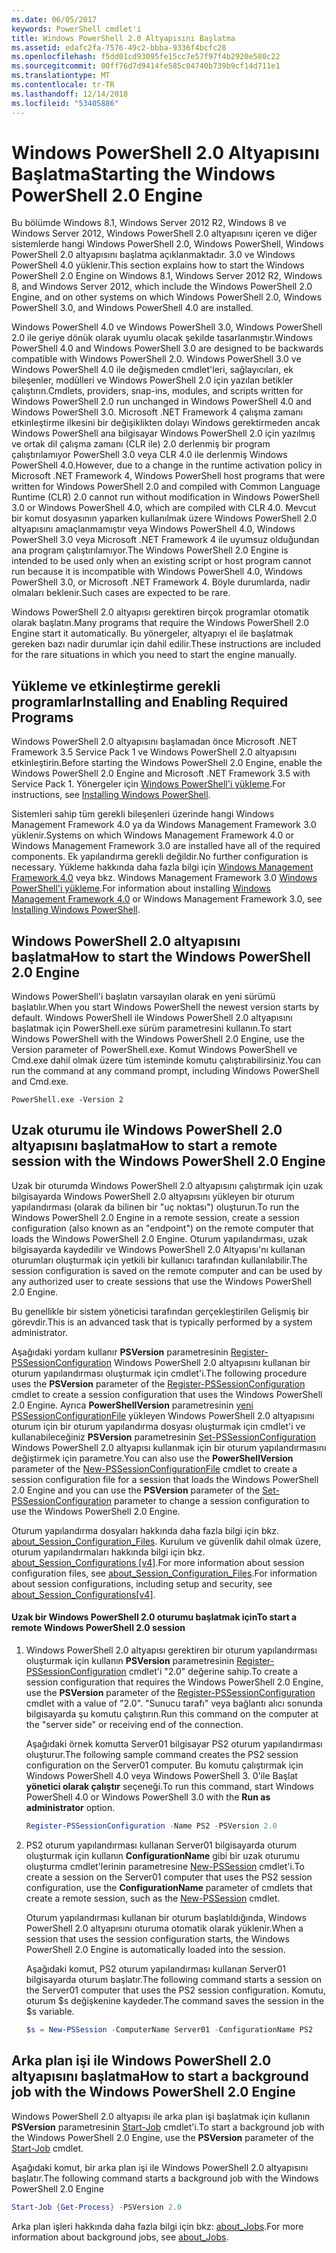 ```yaml
---
ms.date: 06/05/2017
keywords: PowerShell cmdlet'i
title: Windows PowerShell 2.0 Altyapısını Başlatma
ms.assetid: edafc2fa-7576-49c2-bbba-9336f4bcfc28
ms.openlocfilehash: f5dd01cd93095fe15cc7e57f97f4b2920e580c22
ms.sourcegitcommit: 00ff76d7d9414fe585c04740b739b9cf14d711e1
ms.translationtype: MT
ms.contentlocale: tr-TR
ms.lasthandoff: 12/14/2018
ms.locfileid: "53405886"
---
```

# <a name="starting-the-windows-powershell-20-engine"></a><span data-ttu-id="2ec5f-103">Windows PowerShell 2.0 Altyapısını Başlatma</span><span class="sxs-lookup"><span data-stu-id="2ec5f-103">Starting the Windows PowerShell 2.0 Engine</span></span>

<span data-ttu-id="2ec5f-104">Bu bölümde Windows 8.1, Windows Server 2012 R2, Windows 8 ve Windows Server 2012, Windows PowerShell 2.0 altyapısını içeren ve diğer sistemlerde hangi Windows PowerShell 2.0, Windows PowerShell, Windows PowerShell 2.0 altyapısını başlatma açıklanmaktadır. 3.0 ve Windows PowerShell 4.0 yüklenir.</span><span class="sxs-lookup"><span data-stu-id="2ec5f-104">This section explains how to start the Windows PowerShell 2.0 Engine on Windows 8.1, Windows Server 2012 R2, Windows 8, and Windows Server 2012, which include the Windows PowerShell 2.0 Engine, and on other systems on which Windows PowerShell 2.0, Windows PowerShell 3.0, and Windows PowerShell 4.0 are installed.</span></span>

<span data-ttu-id="2ec5f-105">Windows PowerShell 4.0 ve Windows PowerShell 3.0, Windows PowerShell 2.0 ile geriye dönük olarak uyumlu olacak şekilde tasarlanmıştır.</span><span class="sxs-lookup"><span data-stu-id="2ec5f-105">Windows PowerShell 4.0 and Windows PowerShell 3.0 are designed to be backwards compatible with Windows PowerShell 2.0.</span></span> <span data-ttu-id="2ec5f-106">Windows PowerShell 3.0 ve Windows PowerShell 4.0 ile değişmeden cmdlet'leri, sağlayıcıları, ek bileşenler, modülleri ve Windows PowerShell 2.0 için yazılan betikler çalıştırın.</span><span class="sxs-lookup"><span data-stu-id="2ec5f-106">Cmdlets, providers, snap-ins, modules, and scripts written for Windows PowerShell 2.0 run unchanged in Windows PowerShell 4.0 and Windows PowerShell 3.0.</span></span> <span data-ttu-id="2ec5f-107">Microsoft .NET Framework 4 çalışma zamanı etkinleştirme ilkesini bir değişiklikten dolayı Windows gerektirmeden ancak Windows PowerShell ana bilgisayar Windows PowerShell 2.0 için yazılmış ve ortak dil çalışma zamanı (CLR ile) 2.0 derlenmiş bir program çalıştırılamıyor PowerShell 3.0 veya CLR 4.0 ile derlenmiş Windows PowerShell 4.0.</span><span class="sxs-lookup"><span data-stu-id="2ec5f-107">However, due to a change in the runtime activation policy in Microsoft .NET Framework 4, Windows PowerShell host programs that were written for Windows PowerShell 2.0 and compiled with Common Language Runtime (CLR) 2.0 cannot run without modification in Windows PowerShell 3.0 or Windows PowerShell 4.0, which are compiled with CLR 4.0.</span></span> <span data-ttu-id="2ec5f-108">Mevcut bir komut dosyasının yaparken kullanılmak üzere Windows PowerShell 2.0 altyapısını amaçlanmamıştır veya Windows PowerShell 4.0, Windows PowerShell 3.0 veya Microsoft .NET Framework 4 ile uyumsuz olduğundan ana program çalıştırılamıyor.</span><span class="sxs-lookup"><span data-stu-id="2ec5f-108">The Windows PowerShell 2.0 Engine is intended to be used only when an existing script or host program cannot run because it is incompatible with Windows PowerShell 4.0, Windows PowerShell 3.0, or Microsoft .NET Framework 4.</span></span> <span data-ttu-id="2ec5f-109">Böyle durumlarda, nadir olmaları beklenir.</span><span class="sxs-lookup"><span data-stu-id="2ec5f-109">Such cases are expected to be rare.</span></span>

<span data-ttu-id="2ec5f-110">Windows PowerShell 2.0 altyapısı gerektiren birçok programlar otomatik olarak başlatın.</span><span class="sxs-lookup"><span data-stu-id="2ec5f-110">Many programs that require the Windows PowerShell 2.0 Engine start it automatically.</span></span> <span data-ttu-id="2ec5f-111">Bu yönergeler, altyapıyı el ile başlatmak gereken bazı nadir durumlar için dahil edilir.</span><span class="sxs-lookup"><span data-stu-id="2ec5f-111">These instructions are included for the rare situations in which you need to start the engine manually.</span></span>

## <a name="installing-and-enabling-required-programs"></a><span data-ttu-id="2ec5f-112">Yükleme ve etkinleştirme gerekli programlar</span><span class="sxs-lookup"><span data-stu-id="2ec5f-112">Installing and Enabling Required Programs</span></span>

<span data-ttu-id="2ec5f-113">Windows PowerShell 2.0 altyapısını başlamadan önce Microsoft .NET Framework 3.5 Service Pack 1 ve Windows PowerShell 2.0 altyapısını etkinleştirin.</span><span class="sxs-lookup"><span data-stu-id="2ec5f-113">Before starting the Windows PowerShell 2.0 Engine, enable the Windows PowerShell 2.0 Engine and Microsoft .NET Framework 3.5 with Service Pack 1.</span></span> <span data-ttu-id="2ec5f-114">Yönergeler için [Windows PowerShell'i yükleme](../install/Installing-Windows-PowerShell.md).</span><span class="sxs-lookup"><span data-stu-id="2ec5f-114">For instructions, see [Installing Windows PowerShell](../install/Installing-Windows-PowerShell.md).</span></span>

<span data-ttu-id="2ec5f-115">Sistemleri sahip tüm gerekli bileşenleri üzerinde hangi Windows Management Framework 4.0 ya da Windows Management Framework 3.0 yüklenir.</span><span class="sxs-lookup"><span data-stu-id="2ec5f-115">Systems on which Windows Management Framework 4.0 or Windows Management Framework 3.0 are installed have all of the required components.</span></span> <span data-ttu-id="2ec5f-116">Ek yapılandırma gerekli değildir.</span><span class="sxs-lookup"><span data-stu-id="2ec5f-116">No further configuration is necessary.</span></span> <span data-ttu-id="2ec5f-117">Yükleme hakkında daha fazla bilgi için [Windows Management Framework 4.0](https://go.microsoft.com/fwlink/?LinkID=293881) veya bkz. Windows Management Framework 3.0 [Windows PowerShell'i yükleme](../install/Installing-Windows-PowerShell.md).</span><span class="sxs-lookup"><span data-stu-id="2ec5f-117">For information about installing [Windows Management Framework 4.0](https://go.microsoft.com/fwlink/?LinkID=293881) or Windows Management Framework 3.0, see [Installing Windows PowerShell](../install/Installing-Windows-PowerShell.md).</span></span>

## <a name="how-to-start-the-windows-powershell-20-engine"></a><span data-ttu-id="2ec5f-118">Windows PowerShell 2.0 altyapısını başlatma</span><span class="sxs-lookup"><span data-stu-id="2ec5f-118">How to start the Windows PowerShell 2.0 Engine</span></span>

<span data-ttu-id="2ec5f-119">Windows PowerShell'i başlatın varsayılan olarak en yeni sürümü başlatılır.</span><span class="sxs-lookup"><span data-stu-id="2ec5f-119">When you start Windows PowerShell the newest version starts by default.</span></span> <span data-ttu-id="2ec5f-120">Windows PowerShell ile Windows PowerShell 2.0 altyapısını başlatmak için PowerShell.exe sürüm parametresini kullanın.</span><span class="sxs-lookup"><span data-stu-id="2ec5f-120">To start Windows PowerShell with the Windows PowerShell 2.0 Engine, use the Version parameter of PowerShell.exe.</span></span> <span data-ttu-id="2ec5f-121">Komut Windows PowerShell ve Cmd.exe dahil olmak üzere tüm isteminde komutu çalıştırabilirsiniz.</span><span class="sxs-lookup"><span data-stu-id="2ec5f-121">You can run the command at any command prompt, including Windows PowerShell and Cmd.exe.</span></span>

```
PowerShell.exe -Version 2
```

## <a name="how-to-start-a-remote-session-with-the-windows-powershell-20-engine"></a><span data-ttu-id="2ec5f-122">Uzak oturumu ile Windows PowerShell 2.0 altyapısını başlatma</span><span class="sxs-lookup"><span data-stu-id="2ec5f-122">How to start a remote session with the Windows PowerShell 2.0 Engine</span></span>

<span data-ttu-id="2ec5f-123">Uzak bir oturumda Windows PowerShell 2.0 altyapısını çalıştırmak için uzak bilgisayarda Windows PowerShell 2.0 altyapısını yükleyen bir oturum yapılandırması (olarak da bilinen bir "uç noktası") oluşturun.</span><span class="sxs-lookup"><span data-stu-id="2ec5f-123">To run the Windows PowerShell 2.0 Engine in a remote session, create a session configuration (also known as an "endpoint") on the remote computer that loads the Windows PowerShell 2.0 Engine.</span></span> <span data-ttu-id="2ec5f-124">Oturum yapılandırması, uzak bilgisayarda kaydedilir ve Windows PowerShell 2.0 Altyapısı'nı kullanan oturumları oluşturmak için yetkili bir kullanıcı tarafından kullanılabilir.</span><span class="sxs-lookup"><span data-stu-id="2ec5f-124">The session configuration is saved on the remote computer and can be used by any authorized user to create sessions that use the Windows PowerShell 2.0 Engine.</span></span>

<span data-ttu-id="2ec5f-125">Bu genellikle bir sistem yöneticisi tarafından gerçekleştirilen Gelişmiş bir görevdir.</span><span class="sxs-lookup"><span data-stu-id="2ec5f-125">This is an advanced task that is typically performed by a system administrator.</span></span>

<span data-ttu-id="2ec5f-126">Aşağıdaki yordam kullanır **PSVersion** parametresinin [Register-PSSessionConfiguration](https://technet.microsoft.com/library/e9152ae2-bd6d-4056-9bc7-dc1893aa29ea) Windows PowerShell 2.0 altyapısını kullanan bir oturum yapılandırması oluşturmak için cmdlet'i.</span><span class="sxs-lookup"><span data-stu-id="2ec5f-126">The following procedure uses the **PSVersion** parameter of the [Register-PSSessionConfiguration](https://technet.microsoft.com/library/e9152ae2-bd6d-4056-9bc7-dc1893aa29ea) cmdlet to create a session configuration that uses the Windows PowerShell 2.0 Engine.</span></span> <span data-ttu-id="2ec5f-127">Ayrıca **PowerShellVersion** parametresinin [yeni PSSessionConfigurationFile](https://technet.microsoft.com/library/5f3e3633-6e90-479c-aea9-ba45a1954866) yükleyen Windows PowerShell 2.0 altyapısını oturum için bir oturum yapılandırma dosyası oluşturmak için cmdlet'i ve kullanabileceğiniz **PSVersion** parametresinin [Set-PSSessionConfiguration](https://technet.microsoft.com/library/b21fbad3-1759-4260-b206-dcb8431cd6ea) Windows PowerShell 2.0 altyapısı kullanmak için bir oturum yapılandırmasını değiştirmek için parametre.</span><span class="sxs-lookup"><span data-stu-id="2ec5f-127">You can also use the **PowerShellVersion** parameter of the [New-PSSessionConfigurationFile](https://technet.microsoft.com/library/5f3e3633-6e90-479c-aea9-ba45a1954866) cmdlet to create a session configuration file for a session that loads the Windows PowerShell 2.0 Engine and you can use the **PSVersion** parameter of the [Set-PSSessionConfiguration](https://technet.microsoft.com/library/b21fbad3-1759-4260-b206-dcb8431cd6ea) parameter to change a session configuration to use the Windows PowerShell 2.0 Engine.</span></span>

<span data-ttu-id="2ec5f-128">Oturum yapılandırma dosyaları hakkında daha fazla bilgi için bkz. [about_Session_Configuration_Files](https://technet.microsoft.com/library/c7217447-1ebf-477b-a8ef-4dbe9a1473b8). Kurulum ve güvenlik dahil olmak üzere, oturum yapılandırmaları hakkında bilgi için bkz. [about_Session_Configurations [v4]](https://technet.microsoft.com/library/a2fbe12a-350c-4d04-be50-24102824e3ab).</span><span class="sxs-lookup"><span data-stu-id="2ec5f-128">For more information about session configuration files, see [about_Session_Configuration_Files](https://technet.microsoft.com/library/c7217447-1ebf-477b-a8ef-4dbe9a1473b8).For information about session configurations, including setup and security, see [about_Session_Configurations[v4]](https://technet.microsoft.com/library/a2fbe12a-350c-4d04-be50-24102824e3ab).</span></span>

#### <a name="to-start-a-remote-windows-powershell-20-session"></a><span data-ttu-id="2ec5f-129">Uzak bir Windows PowerShell 2.0 oturumu başlatmak için</span><span class="sxs-lookup"><span data-stu-id="2ec5f-129">To start a remote Windows PowerShell 2.0 session</span></span>

1. <span data-ttu-id="2ec5f-130">Windows PowerShell 2.0 altyapısı gerektiren bir oturum yapılandırması oluşturmak için kullanın **PSVersion** parametresinin [Register-PSSessionConfiguration](https://technet.microsoft.com/library/e9152ae2-bd6d-4056-9bc7-dc1893aa29ea) cmdlet'i "2.0" değerine sahip.</span><span class="sxs-lookup"><span data-stu-id="2ec5f-130">To create a session configuration that requires the Windows PowerShell 2.0 Engine, use the **PSVersion** parameter of the [Register-PSSessionConfiguration](https://technet.microsoft.com/library/e9152ae2-bd6d-4056-9bc7-dc1893aa29ea) cmdlet with a value of "2.0".</span></span> <span data-ttu-id="2ec5f-131">"Sunucu tarafı" veya bağlantı alıcı sonunda bilgisayarda şu komutu çalıştırın.</span><span class="sxs-lookup"><span data-stu-id="2ec5f-131">Run this command on the computer at the "server side" or receiving end of the connection.</span></span>

   <span data-ttu-id="2ec5f-132">Aşağıdaki örnek komutta Server01 bilgisayar PS2 oturum yapılandırması oluşturur.</span><span class="sxs-lookup"><span data-stu-id="2ec5f-132">The following sample command creates the PS2 session configuration on the Server01 computer.</span></span> <span data-ttu-id="2ec5f-133">Bu komutu çalıştırmak için Windows PowerShell 4.0 veya Windows PowerShell 3. 0'ile Başlat **yönetici olarak çalıştır** seçeneği.</span><span class="sxs-lookup"><span data-stu-id="2ec5f-133">To run this command, start Windows PowerShell 4.0 or Windows PowerShell 3.0 with the **Run as administrator** option.</span></span>

   ```powershell
   Register-PSSessionConfiguration -Name PS2 -PSVersion 2.0
   ```

2. <span data-ttu-id="2ec5f-134">PS2 oturum yapılandırması kullanan Server01 bilgisayarda oturum oluşturmak için kullanın **ConfigurationName** gibi bir uzak oturumu oluşturma cmdlet'lerinin parametresine [New-PSSession](https://technet.microsoft.com/library/76f6628c-054c-4eda-ba7a-a6f28daaa26f) cmdlet'i.</span><span class="sxs-lookup"><span data-stu-id="2ec5f-134">To create a session on the Server01 computer that uses the PS2 session configuration, use the **ConfigurationName** parameter of cmdlets that create a remote session, such as the [New-PSSession](https://technet.microsoft.com/library/76f6628c-054c-4eda-ba7a-a6f28daaa26f) cmdlet.</span></span>

   <span data-ttu-id="2ec5f-135">Oturum yapılandırması kullanan bir oturum başlatıldığında, Windows PowerShell 2.0 altyapısını oturuma otomatik olarak yüklenir.</span><span class="sxs-lookup"><span data-stu-id="2ec5f-135">When a session that uses the session configuration starts, the Windows PowerShell 2.0 Engine is automatically loaded into the session.</span></span>

   <span data-ttu-id="2ec5f-136">Aşağıdaki komut, PS2 oturum yapılandırması kullanan Server01 bilgisayarda oturum başlatır.</span><span class="sxs-lookup"><span data-stu-id="2ec5f-136">The following command starts a session on the Server01 computer that uses the PS2 session configuration.</span></span> <span data-ttu-id="2ec5f-137">Komutu, oturum $s değişkenine kaydeder.</span><span class="sxs-lookup"><span data-stu-id="2ec5f-137">The command saves the session in the $s variable.</span></span>

   ```powershell
   $s = New-PSSession -ComputerName Server01 -ConfigurationName PS2
   ```

## <a name="how-to-start-a-background-job-with-the-windows-powershell-20-engine"></a><span data-ttu-id="2ec5f-138">Arka plan işi ile Windows PowerShell 2.0 altyapısını başlatma</span><span class="sxs-lookup"><span data-stu-id="2ec5f-138">How to start a background job with the Windows PowerShell 2.0 Engine</span></span>

<span data-ttu-id="2ec5f-139">Windows PowerShell 2.0 altyapısı ile arka plan işi başlatmak için kullanın **PSVersion** parametresinin [Start-Job](https://technet.microsoft.com/library/2bc04935-0deb-4ec0-b856-d7290cca6442) cmdlet'i.</span><span class="sxs-lookup"><span data-stu-id="2ec5f-139">To start a background job with the Windows PowerShell 2.0 Engine, use the **PSVersion** parameter of the [Start-Job](https://technet.microsoft.com/library/2bc04935-0deb-4ec0-b856-d7290cca6442) cmdlet.</span></span>

<span data-ttu-id="2ec5f-140">Aşağıdaki komut, bir arka plan işi ile Windows PowerShell 2.0 altyapısını başlatır.</span><span class="sxs-lookup"><span data-stu-id="2ec5f-140">The following command starts a background job with the Windows PowerShell 2.0 Engine</span></span>

```powershell
Start-Job {Get-Process} -PSVersion 2.0
```

<span data-ttu-id="2ec5f-141">Arka plan işleri hakkında daha fazla bilgi için bkz: [about_Jobs](/powershell/module/microsoft.powershell.core/about/about_jobs).</span><span class="sxs-lookup"><span data-stu-id="2ec5f-141">For more information about background jobs, see [about_Jobs](/powershell/module/microsoft.powershell.core/about/about_jobs).</span></span>